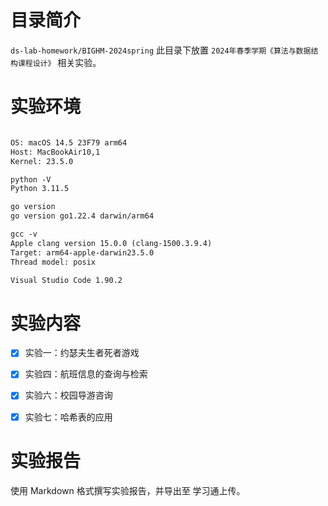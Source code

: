 # 目录简介

`ds-lab-homework/BIGHM-2024spring` 此目录下放置 `2024年春季学期《算法与数据结构课程设计》` 相关实验。

# 实验环境

```markdown

OS: macOS 14.5 23F79 arm64
Host: MacBookAir10,1
Kernel: 23.5.0

python -V
Python 3.11.5

go version
go version go1.22.4 darwin/arm64

gcc -v
Apple clang version 15.0.0 (clang-1500.3.9.4)
Target: arm64-apple-darwin23.5.0
Thread model: posix

Visual Studio Code 1.90.2

```

# 实验内容

- [x] 实验一：约瑟夫生者死者游戏

- [x] 实验四：航班信息的查询与检索

- [x] 实验六：校园导游咨询
- [x] 实验七：哈希表的应用

# 实验报告

使用 Markdown 格式撰写实验报告，并导出至 学习通上传。

